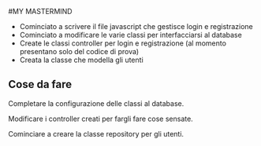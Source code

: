 #MY MASTERMIND

- Cominciato a scrivere il file javascript che gestisce login e registrazione
- Cominciato a modificare le varie classi per interfacciarsi al database
- Create le classi controller per login e registrazione (al momento presentano solo del codice di prova)
- Creata la classe che modella gli utenti

## Cose da fare

Completare la configurazione delle classi al database.

Modificare i controller creati per fargli fare cose sensate.

Cominciare a creare la classe repository per gli utenti.